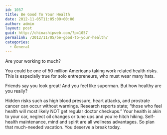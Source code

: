 ```yaml
---
id: 1057
title: Be Good To Your Health
date: 2012-11-05T11:05:00+00:00
author: admin
layout: post
guid: http://chinashipweb.com/?p=1057
permalink: /2012/11/05/be-good-to-your-health/
categories:
  - General
---
```

Are your working to much?
  
You could be one of 50 million Americans taking work related health risks. This is especially true for solo entrepreneurs, who must wear many hats.

Friends say you look great! And you feel like superman. But how healthy are you really?

Hidden risks such as high blood pressure, heart attacks, and prostrate cancer can occur without warnings. Research reports state; &#8220;those who feel health will most likely NOT get regular doctor checkups.&#8221; Your health is akin to your car, neglect oil changes or tune ups and you\`re hitch hiking. Self-health maintenance, mind and spirit are all wellness advantages. So plan that much-needed vacation. You deserve a break today.